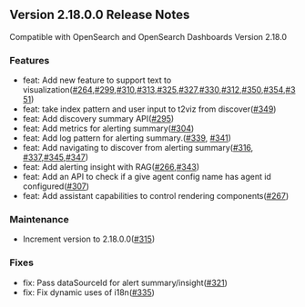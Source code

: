 ## Version 2.18.0.0 Release Notes

Compatible with OpenSearch and OpenSearch Dashboards Version 2.18.0

### Features

- feat: Add new feature to support text to visualization([#264](https://github.com/opensearch-project/dashboards-assistant/pull/264),[#299](https://github.com/opensearch-project/dashboards-assistant/pull/299),[#310](https://github.com/opensearch-project/dashboards-assistant/pull/310),[#313](https://github.com/opensearch-project/dashboards-assistant/pull/313),[#325](https://github.com/opensearch-project/dashboards-assistant/pull/325),[#327](https://github.com/opensearch-project/dashboards-assistant/pull/327),[#330](https://github.com/opensearch-project/dashboards-assistant/pull/330),[#312](https://github.com/opensearch-project/dashboards-assistant/pull/312),[#350](https://github.com/opensearch-project/dashboards-assistant/pull/350),[#354](https://github.com/opensearch-project/dashboards-assistant/pull/354),[#351](https://github.com/opensearch-project/dashboards-assistant/pull/351))
- feat: take index pattern and user input to t2viz from discover([#349](https://github.com/opensearch-project/dashboards-assistant/pull/349))
- feat: Add discovery summary API([#295](https://github.com/opensearch-project/dashboards-assistant/pull/295))
- feat: Add metrics for alerting summary([#304](https://github.com/opensearch-project/dashboards-assistant/pull/304))
- feat: Add log pattern for alerting summary.([#339](https://github.com/opensearch-project/dashboards-assistant/pull/339), [#341](https://github.com/opensearch-project/dashboards-assistant/pull/341))
- feat: Add navigating to discover from alerting summary([#316](https://github.com/opensearch-project/dashboards-assistant/pull/316), [#337](https://github.com/opensearch-project/dashboards-assistant/pull/337),[#345](https://github.com/opensearch-project/dashboards-assistant/pull/345),[#347](https://github.com/opensearch-project/dashboards-assistant/pull/347))
- feat: Add alerting insight with RAG([#266](https://github.com/opensearch-project/dashboards-assistant/pull/266),[#343](https://github.com/opensearch-project/dashboards-assistant/pull/343))
- feat: Add an API to check if a give agent config name has agent id configured([#307](https://github.com/opensearch-project/dashboards-assistant/pull/307))
- feat: Add assistant capabilities to control rendering components([#267](https://github.com/opensearch-project/dashboards-assistant/pull/267))


### Maintenance

- Increment version to 2.18.0.0([#315](https://github.com/opensearch-project/dashboards-assistant/pull/315))


### Fixes

- fix: Pass dataSourceId for alert summary/insight([#321](https://github.com/opensearch-project/dashboards-assistant/pull/321))
- fix: Fix dynamic uses of i18n([#335](https://github.com/opensearch-project/dashboards-assistant/pull/335))
